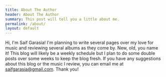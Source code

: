 ```yaml
---
title: About The Author
header: About The Author
summary: This post will tell you a little about me. 
permalink: /about/
layout: default
---
```


Hi, I'm Saif Garasia! I'm planning to write several pages over my love for music and reviewing several albums as they come by. New, old, you name it! This blog will likely be a weekly schedule but I plan to do some double posts over some weeks to keep the blog fresh. If you have any suggestions about this blog or the music I review, you can email me at saifgarasia@gmail.com. Thank you!
